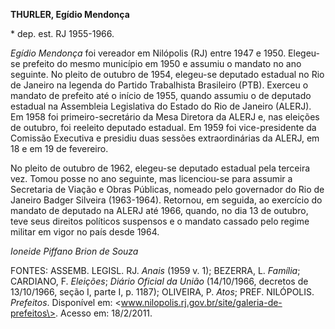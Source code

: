 **THURLER, Egídio Mendonça**

\* dep. est. RJ 1955-1966.

*Egídio Mendonça* foi vereador em Nilópolis (RJ) entre 1947 e 1950.
Elegeu-se prefeito do mesmo município em 1950 e assumiu o mandato no ano
seguinte. No pleito de outubro de 1954, elegeu-se deputado estadual no
Rio de Janeiro na legenda do Partido Trabalhista Brasileiro (PTB).
Exerceu o mandato de prefeito até o início de 1955, quando assumiu o de
deputado estadual na Assembleia Legislativa do Estado do Rio de Janeiro
(ALERJ). Em 1958 foi primeiro-secretário da Mesa Diretora da ALERJ e,
nas eleições de outubro, foi reeleito deputado estadual. Em 1959 foi
vice-presidente da Comissão Executiva e presidiu duas sessões
extraordinárias da ALERJ, em 18 e em 19 de fevereiro.

No pleito de outubro de 1962, elegeu-se deputado estadual pela terceira
vez. Tomou posse no ano seguinte, mas licenciou-se para assumir a
Secretaria de Viação e Obras Públicas, nomeado pelo governador do Rio de
Janeiro Badger Silveira (1963-1964). Retornou, em seguida, ao exercício
do mandato de deputado na ALERJ até 1966, quando, no dia 13 de outubro,
teve seus direitos políticos suspensos e o mandato cassado pelo regime
militar em vigor no país desde 1964.

*Ioneide Piffano Brion de Souza*

FONTES: ASSEMB. LEGISL. RJ. *Anais* (1959 v. 1); BEZERRA, L. *Família*;
CARDIANO, F. *Eleições*; *Diário Oficial da União* (14/10/1966, decretos
de 13/10/1966, seção I, parte I, p. 1187); OLIVEIRA, P. *Atos*; PREF.
NILÓPOLIS. *Prefeitos*. Disponível em:
\<www.nilopolis.rj.gov.br/site/galeria-de-prefeitos\>. Acesso em:
18/2/2011.

